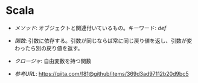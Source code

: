 # Scala 

* _メソッド_: オブジェクトと関連付いているもの。キーワード: _def_

* _関数_: 引数に依存する。引数が同じならば常に同じ戻り値を返し、引数が変わったら別の戻り値を返す。

* _クロージャ_: 自由変数を持つ関数

* _参考URL_: https://qiita.com/f81@github/items/369d3ad97112b20d9bc5
